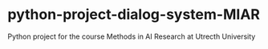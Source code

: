 # python-project-dialog-system-MIAR
Python project for the course Methods in AI Research at Utrecth University
